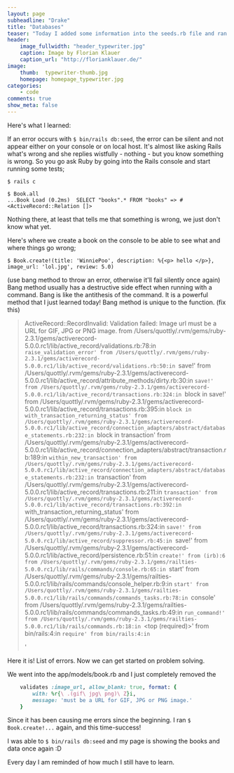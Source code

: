 ```yaml
---
layout: page
subheadline: "Drake"
title: "Databases"
teaser: "Today I added some information into the seeds.rb file and ran ` $ bin/rails db:seed ` and then `$ ran bin/rails s`. To my horror, all the information that I had had was gone! No errors showed up on local host and I felt at a loss since my understanding of databases is so limited. Thankfully with the help of my co-worker, we figured out a solution."
header:
    image_fullwidth: "header_typewriter.jpg"
    caption: Image by Florian Klauer
    caption_url: "http://florianklauer.de/"
image:
    thumb:  typewriter-thumb.jpg
    homepage: homepage_typewriter.jpg
categories:
    - code
comments: true
show_meta: false
---
```


Here's what I learned:

If an error occurs with `$ bin/rails db:seed`, the error can be silent and not appear either on your console or on local host. It's almost like asking Rails what's wrong and she replies wistfully - nothing - but you know something is wrong. So you go ask Ruby by going into the Rails console and start running some tests;


`$ rails c`

`$ Book.all`
<br>
 `...Book Load (0.2ms)  SELECT "books".* FROM "books"
 => #<ActiveRecord::Relation []>`

<!--more-->

 Nothing there, at least that tells me that something is wrong, we just don't know what yet.

 Here's where we create a book on the console to be able to see what and where things go wrong;

`$ Book.create!(title: 'WinniePoo', description: %{<p> hello </p>}, image_url: 'lol.jpg', review: 5.0)`

(use bang method to throw an error, otherwise it'll fail silently once again) Bang method usually has a destructive side effect when running with a command. Bang is like the antithesis of the command. It is a powerful method that I just learned today! Bang method is unique to the function. (fix this)

>ActiveRecord::RecordInvalid: Validation failed: Image url must be a URL for GIF, JPG or PNG image.
>	from /Users/quottly/.rvm/gems/ruby-2.3.1/gems/activerecord-5.0.0.rc1/lib/active_record/validations.rb:78:in `raise_validation_error'
>	from /Users/quottly/.rvm/gems/ruby-2.3.1/gems/activerecord-5.0.0.rc1/lib/active_record/validations.rb:50:in `save!'
>	from /Users/quottly/.rvm/gems/ruby-2.3.1/gems/activerecord-5.0.0.rc1/lib/active_record/attribute_methods/dirty.rb:30:in `save!'
>	from /Users/quottly/.rvm/gems/ruby-2.3.1/gems/activerecord-5.0.0.rc1/lib/active_record/transactions.rb:324:in `block in save!'
>	from /Users/quottly/.rvm/gems/ruby-2.3.1/gems/activerecord-5.0.0.rc1/lib/active_record/transactions.rb:395:in `block in with_transaction_returning_status'
>	from /Users/quottly/.rvm/gems/ruby-2.3.1/gems/activerecord-5.0.0.rc1/lib/active_record/connection_adapters/abstract/database_statements.rb:232:in `block in transaction'
>	from /Users/quottly/.rvm/gems/ruby-2.3.1/gems/activerecord-5.0.0.rc1/lib/active_record/connection_adapters/abstract/transaction.rb:189:in `within_new_transaction'
>	from /Users/quottly/.rvm/gems/ruby-2.3.1/gems/activerecord-5.0.0.rc1/lib/active_record/connection_adapters/abstract/database_statements.rb:232:in `transaction'
>	from /Users/quottly/.rvm/gems/ruby-2.3.1/gems/activerecord-5.0.0.rc1/lib/active_record/transactions.rb:211:in `transaction'
>	from /Users/quottly/.rvm/gems/ruby-2.3.1/gems/activerecord-5.0.0.rc1/lib/active_record/transactions.rb:392:in `with_transaction_returning_status'
>	from /Users/quottly/.rvm/gems/ruby-2.3.1/gems/activerecord-5.0.0.rc1/lib/active_record/transactions.rb:324:in `save!'
>	from /Users/quottly/.rvm/gems/ruby-2.3.1/gems/activerecord-5.0.0.rc1/lib/active_record/suppressor.rb:45:in `save!'
>	from /Users/quottly/.rvm/gems/ruby-2.3.1/gems/activerecord-5.0.0.rc1/lib/active_record/persistence.rb:51:in `create!'
>	from (irb):6
>	from /Users/quottly/.rvm/gems/ruby-2.3.1/gems/railties-5.0.0.rc1/lib/rails/commands/console.rb:65:in `start'
>	from /Users/quottly/.rvm/gems/ruby-2.3.1/gems/railties-5.0.0.rc1/lib/rails/commands/console_helper.rb:9:in `start'
>	from /Users/quottly/.rvm/gems/ruby-2.3.1/gems/railties-5.0.0.rc1/lib/rails/commands/commands_tasks.rb:78:in `console'
>	from /Users/quottly/.rvm/gems/ruby-2.3.1/gems/railties-5.0.0.rc1/lib/rails/commands/commands_tasks.rb:49:in `run_command!'
>	from /Users/quottly/.rvm/gems/ruby-2.3.1/gems/railties-5.0.0.rc1/lib/rails/commands.rb:18:in `<top (required)>'
>	from bin/rails:4:in `require'
>	from bin/rails:4:in `<main>'

Here it is! List of errors. Now we can get started on problem solving.

We went into the app/models/book.rb and I just completely removed the

```ruby
	validates :image_url, allow_blank: true, format: {
		with: %r{\ .(gif\ jpg\ png)\ Z}i,
		message: 'must be a URL for GIF, JPG or PNG image.'
	}
```

Since it has been causing me errors since the beginning. I ran `$ Book.create!...` again, and this time-success!

I was able to `$ bin/rails db:seed` and my page is showing the books and data once again :D

Every day I am reminded of how much I still have to learn.